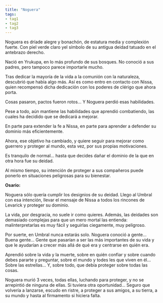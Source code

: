 ```yaml
---
title: "Noguera"
tags:
- tag1
- tag2
- tag3
---
```


Noguera es dríade alegre y bonachón, de estatura media y complexión fuerte. Con piel verde claro yel símbolo de su antigua deidad tatuado en el antebrazo derecho.

Nació en Yrukupa, en lo más profundo de sus bosques. No conoció a sus padres, pero tampoco parece importarle mucho.

Tras dedicar la mayoría de la vida a la comunión con la naturaleza, descubrió que había algo más. Así es como entro en contacto con Nissa, quien recompensó dicha dedicación con los poderes de clérigo que ahora porta.

Cosas pasaron, pactos fueron rotos... Y Noguera perdió esas habilidades.

Pese a todo, aún mantiene las habilidades que aprendió combatiendo, las cuales ha decidido que se dedicará a mejorar.  
  
En parte para extender la fe a Nissa, en parte para aprender a defender su dominio más eficientemente.

Ahora, ese objetivo ha cambiado, y quiere seguir para mejorar como guerrero y proteger al mundo, esta vez, por sus propias motivaciones.

Es tranquilo de normal... hasta que decides dañar el dominio de la que en otra hora fue su deidad.

Al mismo tiempo, su intención de proteger a sus compañeros puede ponerlo en situaciones peligrosas para su bienestar.  

**Osario:**

Noguera sólo quería cumplir los designios de su deidad. Llego al Umbral con esa intención, llevar el mensaje de Nissa a todos los rincones de Levarick y proteger su dominio.

La vida, por desgracia, no suele ir como quieres. Además, las deidades son demasiado complejas para que un mero mortal las entienda: malinterpretarlas es muy fácil y seguirlas ciegamente, muy peligroso.

Por suerte, en Umbral nunca estarás solo. Noguera conoció a gente… Buena gente… Gente que pasarían a ser las más importantes de su vida y que le ayudarían a crecer más allá de qué era y centrarse en quién era.

Aprendió sobre la vida y la muerte, sobre en quién confiar y sobre cuando debes pararte y preguntar, sobre el mundo y todes les que viven en él… Sobre las estrellas… Y, sobre todo, que debía proteger sobre todas las cosas.

Noguera murió 3 veces, todas ellas, luchando para proteger, y no se arrepintió de ninguna de ellas. Si tuviera otra oportunidad… Seguro que volvería a lanzarse, escudo en ristre, a proteger a sus amigos, a su tierra, a su mundo y hasta al firmamento si hiciera falta.